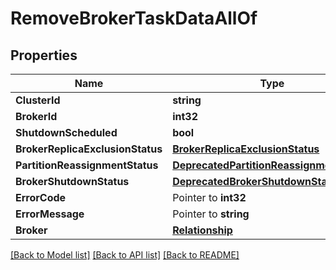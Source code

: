 # RemoveBrokerTaskDataAllOf

## Properties

Name | Type | Description | Notes
------------ | ------------- | ------------- | -------------
**ClusterId** | **string** |  | 
**BrokerId** | **int32** |  | 
**ShutdownScheduled** | **bool** |  | 
**BrokerReplicaExclusionStatus** | [**BrokerReplicaExclusionStatus**](BrokerReplicaExclusionStatus.md) |  | 
**PartitionReassignmentStatus** | [**DeprecatedPartitionReassignmentStatus**](DeprecatedPartitionReassignmentStatus.md) |  | 
**BrokerShutdownStatus** | [**DeprecatedBrokerShutdownStatus**](DeprecatedBrokerShutdownStatus.md) |  | 
**ErrorCode** | Pointer to **int32** |  | [optional] 
**ErrorMessage** | Pointer to **string** |  | [optional] 
**Broker** | [**Relationship**](Relationship.md) |  | 

[[Back to Model list]](../README.md#documentation-for-models) [[Back to API list]](../README.md#documentation-for-api-endpoints) [[Back to README]](../README.md)


